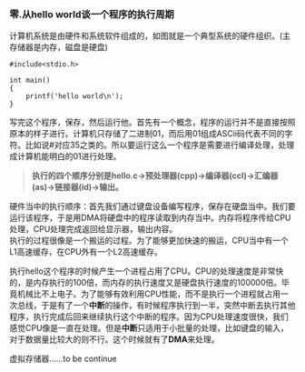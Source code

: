 ### 零.从hello world谈一个程序的执行周期

计算机系统是由硬件和系统软件组成的，如图就是一个典型系统的硬件组织。(主存储器是内存，磁盘是硬盘)
```
#include<stdio.h>

int main()
{
    printf('hello world\n');
}
```

写完这个程序，保存，然后运行他。首先有一个概念，程序的运行并不是直接按照原本的样子进行。计算机只存储了二进制01，而后用01组成ASCii码代表不同的字符。比如说#对应35之类的。所以要运行这么一个程序是需要进行编译处理，处理成计算机能明白的01进行处理。  
> **执行的四个顺序分别是hello.c->预处理器(cpp)->编译器(ccl)->汇编器(as)->链接器(id)->输出。**   

硬件当中的执行顺序：首先我们通过键盘设备编写程序，保存在硬盘当中。我们要运行该程序，于是用DMA将硬盘中的程序读取到内存当中。内存将程序传给CPU处理，CPU处理完成返回给显示器，输出内容。   
执行的过程很像是一个搬运的过程。为了能够更加快速的搬运，CPU当中有一个L1高速缓存，在CPU外有一个L2高速缓存。

执行hello这个程序的时候产生一个进程占用了CPU。CPU的处理速度是非常快的，是内存执行的100倍，而内存的执行速度又是硬盘执行速度的100000倍。毕竟机械比不上电子。为了能够有效利用CPU性能，而不是执行一个进程就占用一次总线，于是有了一个**中断**的操作，有时候程序执行到一半，突然中断去执行其他程序，执行完成后回来继续执行这个中断的程序。因为CPU处理速度很快，我们感觉CPU像是一直在处理。但是**中断**只适用于小批量的处理，比如键盘的输入，对于数据量比较大的则不行。这个时候就有了**DMA**来处理。

虚拟存储器……to be continue
      



